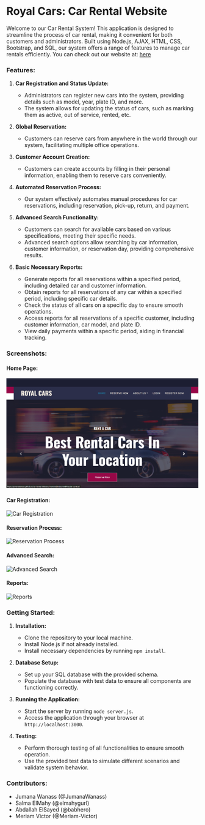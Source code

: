 # Royal Cars: Car Rental Website

Welcome to our Car Rental System! This application is designed to streamline the process of car rental, making it convenient for both customers and administrators. Built using Node.js, AJAX, HTML, CSS, Bootstrap, and SQL, our system offers a range of features to manage car rentals efficiently.
You can check out our website at: [here](https://jumanawanass.github.io/Car-Rental-Website/Frontend/index.html)
### Features:

1. **Car Registration and Status Update:**
   - Administrators can register new cars into the system, providing details such as model, year, plate ID, and more.
   - The system allows for updating the status of cars, such as marking them as active, out of service, rented, etc.

2. **Global Reservation:**
   - Customers can reserve cars from anywhere in the world through our system, facilitating multiple office operations.

3. **Customer Account Creation:**
   - Customers can create accounts by filling in their personal information, enabling them to reserve cars conveniently.

4. **Automated Reservation Process:**
   - Our system effectively automates manual procedures for car reservations, including reservation, pick-up, return, and payment.

5. **Advanced Search Functionality:**
   - Customers can search for available cars based on various specifications, meeting their specific needs.
   - Advanced search options allow searching by car information, customer information, or reservation day, providing comprehensive results.

6. **Basic Necessary Reports:**
   - Generate reports for all reservations within a specified period, including detailed car and customer information.
   - Obtain reports for all reservations of any car within a specified period, including specific car details.
   - Check the status of all cars on a specific day to ensure smooth operations.
   - Access reports for all reservations of a specific customer, including customer information, car model, and plate ID.
   - View daily payments within a specific period, aiding in financial tracking.

### Screenshots:

#### Home Page:
![Home Page](Home_page.png)

#### Car Registration:
![Car Registration](car_registration.png)

#### Reservation Process:
![Reservation Process](reservation_process.png)

#### Advanced Search:
![Advanced Search](advanced_search.png)

#### Reports:
![Reports](reports.png)

### Getting Started:

1. **Installation:**
   - Clone the repository to your local machine.
   - Install Node.js if not already installed.
   - Install necessary dependencies by running `npm install`.

2. **Database Setup:**
   - Set up your SQL database with the provided schema.
   - Populate the database with test data to ensure all components are functioning correctly.

3. **Running the Application:**
   - Start the server by running `node server.js`.
   - Access the application through your browser at `http://localhost:3000`.

4. **Testing:**
   - Perform thorough testing of all functionalities to ensure smooth operation.
   - Use the provided test data to simulate different scenarios and validate system behavior.

### Contributors:

- Jumana Wanass (@JumanaWanass)
- Salma ElMahy (@elmahygurl)
- Abdallah ElSayed (@babhero)
- Meriam Victor (@Meriam-Victor)



